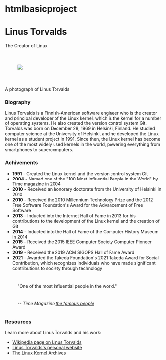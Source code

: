 # htmlbasicproject
<!DOCTYPE html>
<html lang="en">
<head>
    <meta charset="UTF-8">
    <meta http-equiv="X-UA-Compatible" content="IE=edge">
    <meta name="viewport" content="width=device-width, initial-scale=1.0">
    <title>Tribute To Linus Trovalds</title>
    <link rel="apple-touch-icon" sizes="180x180" href="/apple-touch-icon.png">
<link rel="icon" type="image/png" sizes="32x32" href="/favicon-32x32.png">
<link rel="icon" type="image/png" sizes="16x16" href="/favicon-16x16.png">
<link rel="manifest" href="/site.webmanifest">
<link rel="mask-icon" href="/safari-pinned-tab.svg" color="#5bbad5">
<meta name="msapplication-TileColor" content="#da532c">
<meta name="theme-color" content="#ffffff">
</head>
<body>
    <h1>Linus Torvalds</h1>
    <p>The Creator of Linux</p>
    <img src="https://media.discordapp.net/attachments/1043089742348173331/1058066485551054968/Linus_Bhaya.jpeg" style="margin: 40px;">
    <p>A photograph of Linus Torvalds</p>
    <h3><b>Biography</b></h3>
    <p>Linus Torvalds is a Finnish-American software engineer who is the creator and principal developer of the Linux kernel, which is the kernel for a number of operating systems. He also created the version control system Git. Torvalds was born on
         December 28, 1969 in Helsinki, Finland. He studied computer science at the University of Helsinki, and he developed the Linux kernel as a student project in 1991. Since then, the Linux kernel has become one of the most widely used kernels in
        the world, powering everything from smartphones to supercomputers.</p>
    <h3>Achivements</h3>
    <ul>
        <li><b>1991</b> - Created the Linux kernel and the version control system Git</li>
        <li><b>2004</b> - Named one of the "100 Most Influential People in the World" by Time magazine in 2004</li>
        <li><b>2010</b> - Received an honorary doctorate from the University of Helsinki in 2010</li>
        <li><b>2010</b> - Received the 2010 Millennium Technology Prize and the 2012 Free Software Foundation's Award for the Advancement of Free Software</li>
        <li><b>2013</b> - Inducted into the Internet Hall of Fame in 2013 for his contributions to the development of the Linux kernel and the creation of Git</li>
        <li><b>2014</b> - Inducted into the Hall of Fame of the Computer History Museum in 2014</li>
        <li><b>2015</b> - Received the 2015 IEEE Computer Society Computer Pioneer Award</li>
        <li><b>2019</b> - Received the 2019 ACM SIGOPS Hall of Fame Award</li>
        <li><b>2021</b> - Awarded the Takeda Foundation's 2021 Takeda Award for Social Contribution, which recognizes individuals who have made significant contributions to society through technology</li>
    </ul>
         <p style="margin: 40px;">"One of the most influential people in the world."</p>
         <p style="margin: 40px;"><i>-- Time Magazine </i><i><a href="https://www.youtube.com">the famous people</a></i></p>
         <h3>Resources</h3>
        <p> Learn more about Linus Torvalds and his work:</p>
<ul>
<li> <a href="https://www.youtube.com">Wikipedia page on Linus Torvalds</a></li>
<li> <a href="https://www.youtube.com">Linus Torvalds's personal website</a></li>
<li>
    <a href="https://www.youtube.com">The Linux Kernel Archives</a>
</li>

</ul>
</body>
</html>

